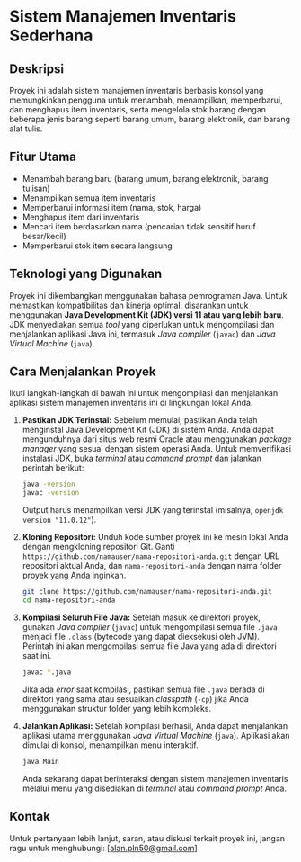 # Sistem Manajemen Inventaris Sederhana

## Deskripsi
Proyek ini adalah sistem manajemen inventaris berbasis konsol yang memungkinkan pengguna untuk menambah, menampilkan, memperbarui, dan menghapus item inventaris, serta mengelola stok barang dengan beberapa jenis barang seperti barang umum, barang elektronik, dan barang alat tulis.

## Fitur Utama
- Menambah barang baru (barang umum, barang elektronik, barang tulisan)
- Menampilkan semua item inventaris
- Memperbarui informasi item (nama, stok, harga)
- Menghapus item dari inventaris
- Mencari item berdasarkan nama (pencarian tidak sensitif huruf besar/kecil)
- Memperbarui stok item secara langsung

## Teknologi yang Digunakan
Proyek ini dikembangkan menggunakan bahasa pemrograman Java. Untuk memastikan kompatibilitas dan kinerja optimal, disarankan untuk menggunakan **Java Development Kit (JDK) versi 11 atau yang lebih baru**. JDK menyediakan semua *tool* yang diperlukan untuk mengompilasi dan menjalankan aplikasi Java ini, termasuk *Java compiler* (`javac`) dan *Java Virtual Machine* (`java`).

## Cara Menjalankan Proyek
Ikuti langkah-langkah di bawah ini untuk mengompilasi dan menjalankan aplikasi sistem manajemen inventaris ini di lingkungan lokal Anda.

1.  **Pastikan JDK Terinstal:**
    Sebelum memulai, pastikan Anda telah menginstal Java Development Kit (JDK) di sistem Anda. Anda dapat mengunduhnya dari situs web resmi Oracle atau menggunakan *package manager* yang sesuai dengan sistem operasi Anda.
    Untuk memverifikasi instalasi JDK, buka *terminal* atau *command prompt* dan jalankan perintah berikut:
    ```bash
    java -version
    javac -version
    ```
    Output harus menampilkan versi JDK yang terinstal (misalnya, `openjdk version "11.0.12"`).

2.  **Kloning Repositori:**
    Unduh kode sumber proyek ini ke mesin lokal Anda dengan mengkloning repositori Git. Ganti `https://github.com/namauser/nama-repositori-anda.git` dengan URL repositori aktual Anda, dan `nama-repositori-anda` dengan nama folder proyek yang Anda inginkan.
    ```bash
    git clone https://github.com/namauser/nama-repositori-anda.git
    cd nama-repositori-anda
    ```

3.  **Kompilasi Seluruh File Java:**
    Setelah masuk ke direktori proyek, gunakan *Java compiler* (`javac`) untuk mengompilasi semua file `.java` menjadi file `.class` (bytecode yang dapat dieksekusi oleh JVM). Perintah ini akan mengompilasi semua file Java yang ada di direktori saat ini.
    ```bash
    javac *.java
    ```
    Jika ada *error* saat kompilasi, pastikan semua file `.java` berada di direktori yang sama atau sesuaikan *classpath* (`-cp`) jika Anda menggunakan struktur folder yang lebih kompleks.

4.  **Jalankan Aplikasi:**
    Setelah kompilasi berhasil, Anda dapat menjalankan aplikasi utama menggunakan *Java Virtual Machine* (`java`). Aplikasi akan dimulai di konsol, menampilkan menu interaktif.
    ```bash
    java Main
    ```
    Anda sekarang dapat berinteraksi dengan sistem manajemen inventaris melalui menu yang disediakan di *terminal* atau *command prompt* Anda.

## Kontak
Untuk pertanyaan lebih lanjut, saran, atau diskusi terkait proyek ini, jangan ragu untuk menghubungi: [alan.pln50@gmail.com]
